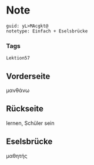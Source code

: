 # Note
```
guid: yL>MAcgkt@
notetype: Einfach + Eselsbrücke
```

### Tags
```
Lektion57
```

## Vorderseite
μανθάνω

## Rückseite
lernen, Schüler sein

## Eselsbrücke
μαθητής
